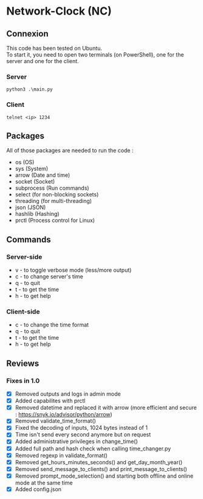 # Network-Clock (NC)

## Connexion

This code has been tested on Ubuntu. \
To start it, you need to open two terminals (on PowerShell), one for the server and one for the client.

### Server

``python3 .\main.py``

### Client

``telnet <ip> 1234``

## Packages

All of those packages are needed to run the code :
 - os (OS)
 - sys (System)
 - arrow (Date and time)
 - socket (Socket)
 - subprocess (Run commands)
 - select (for non-blocking sockets)
 - threading (for multi-threading)
 - json (JSON)
 - hashlib (Hashing)
 - prctl (Process control for Linux)

## Commands

### Server-side

 - v - to toggle verbose mode (less/more output)
 - c - to change server's time
 - q - to quit
 - t - to get the time
 - h - to get help

### Client-side

- c - to change the time format
- q - to quit
- t - to get the time
- h - to get help

## Reviews

### Fixes in 1.0

- [x] Removed outputs and logs in admin mode
- [x] Added capabilites with prctl
- [x] Removed datetime and replaced it with arrow (more efficient and secure : https://snyk.io/advisor/python/arrow)
- [x] Removed validate_time_format()
- [x] Fixed the decoding of inputs, 1024 bytes instead of 1
- [x] Time isn't send every second anymore but on request
- [x] Added administrative privileges in change_time()
- [x] Added full path and hash check when calling time_changer.py
- [x] Removed regexp in validate_format()
- [x] Removed get_hours_minutes_seconds() and get_day_month_year()
- [x] Removed send_message_to_clients() and print_message_to_clients()
- [x] Removed prompt_mode_selection() and starting both offline and online mode at the same time
- [x] Added config.json